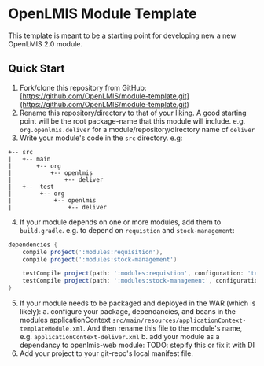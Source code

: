 # OpenLMIS Module Template
This template is meant to be a starting point for developing new a new OpenLMIS 2.0 module.

## Quick Start
1. Fork/clone this repository from GitHub: [https://github.com/OpenLMIS/module-template.git](https://github.com/OpenLMIS/module-template.git)
2. Rename this repository/directory to that of your liking.  A good starting point will be the root package-name that this module will include. e.g. `org.openlmis.deliver` for a module/repository/directory name of `deliver`
3. Write your module's code in the `src` directory.  e.g:
```
+-- src
|   +-- main
|       +-- org
|           +-- openlmis
|               +-- deliver
|   +--  test
|        +-- org
|            +-- openlmis
|                +-- deliver
```
4. If your module depends on one or more modules, add them to `build.gradle`.  e.g. to depend on `requistion` and `stock-management`:
```groovy
dependencies {
    compile project(':modules:requisition'),
    compile project(':modules:stock-management')

    testCompile project(path: ':modules:requistion', configuration: 'testFixtures'),
    testCompile project(path: ':modules:stock-management', configuration: 'testFixtures')
}
```
5. If your module needs to be packaged and deployed in the WAR (which is likely):
  a. configure your package, dependancies, and beans in the modules applicationContext `src/main/resources/applicationContext-templateModule.xml`.  And then rename this file to the module's name, e.g. `applicationContext-deliver.xml`
  b. add your module as a dependancy to openlmis-web module: TODO:  stepify this or fix it with DI
6. Add your project to your git-repo's local manifest file.
